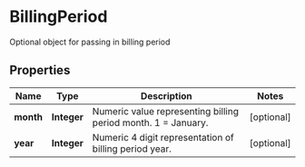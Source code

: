 

# BillingPeriod

Optional object for passing in billing period

## Properties

Name | Type | Description | Notes
------------ | ------------- | ------------- | -------------
**month** | **Integer** | Numeric value representing billing period month.  1 &#x3D; January. |  [optional]
**year** | **Integer** | Numeric 4 digit representation of billing period year. |  [optional]



